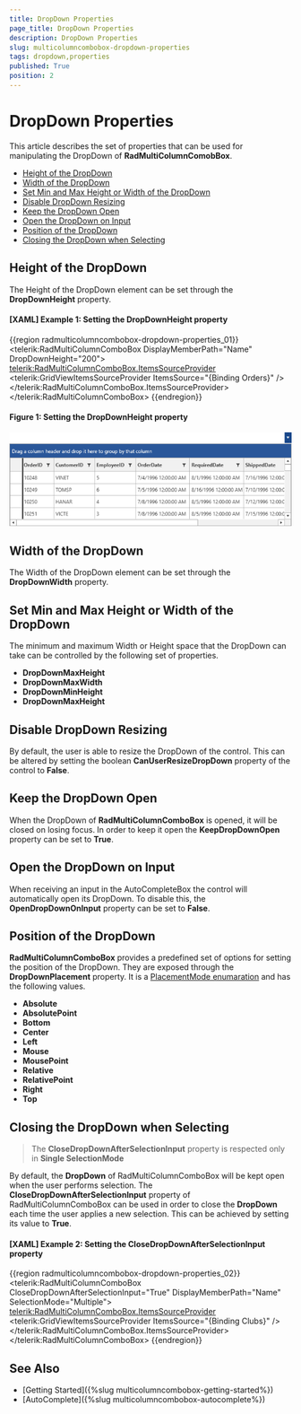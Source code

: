 ```yaml
---
title: DropDown Properties
page_title: DropDown Properties
description: DropDown Properties
slug: multicolumncombobox-dropdown-properties
tags: dropdown,properties
published: True
position: 2
---
```


# DropDown Properties

This article describes the set of properties that can be used for manipulating the DropDown of __RadMultiColumnComobBox__.

* [Height of the DropDown](#height-of-the-dropdown)
* [Width of the DropDown](#width-of-the-dropdown)
* [Set Min and Max Height or Width of the DropDown](#set-min-and-max-height-or-width-of-the-dropdown)
* [Disable DropDown Resizing](#disable-dropdown-resizing)
* [Keep the DropDown Open](#keep-the-dropdown-open)
* [Open the DropDown on Input](#open-the-dropdown-on-input)
* [Position of the DropDown](#position-of-the-dropdown)
* [Closing the DropDown when Selecting](#closing-the-dropdown-when-selecting)

## Height of the DropDown

The Height of the DropDown element can be set through the __DropDownHeight__ property.

#### __[XAML] Example 1: Setting the DropDownHeight property__
{{region radmulticolumncombobox-dropdown-properties_01}}
	 <telerik:RadMultiColumnComboBox DisplayMemberPath="Name" DropDownHeight="200">
            <telerik:RadMultiColumnComboBox.ItemsSourceProvider>
                <telerik:GridViewItemsSourceProvider ItemsSource="{Binding Orders}" />
            </telerik:RadMultiColumnComboBox.ItemsSourceProvider>
        </telerik:RadMultiColumnComboBox>
{{endregion}}

#### __Figure 1: Setting the DropDownHeight property__
![Setting the DropDownHeight property](images/MultiColumnComboBox_DropDown_Properties_01.png)

## Width of the DropDown

The Width of the DropDown element can be set through the __DropDownWidth__ property.

## Set Min and Max Height or Width of the DropDown

The minimum and maximum Width or Height space that the DropDown can take can be controlled by the following set of properties.

* __DropDownMaxHeight__  
* __DropDownMaxWidth__
* __DropDownMinHeight__
* __DropDownMaxHeight__

## Disable DropDown Resizing

By default, the user is able to resize the DropDown of the control. This can be altered by setting the boolean __CanUserResizeDropDown__ property of the control to __False__.

## Keep the DropDown Open

When the DropDown of __RadMultiColumnComboBox__ is opened, it will be closed on losing focus. In order to keep it open the __KeepDropDownOpen__ property can be set to __True__.

## Open the DropDown on Input

When receiving an input in the AutoCompleteBox the control will automatically open its DropDown. To disable this, the __OpenDropDownOnInput__ property can be set to __False__.

## Position of the DropDown

__RadMultiColumnComboBox__ provides a predefined set of options for setting the position of the DropDown. They are exposed through the __DropDownPlacement__ property. It is a [PlacementMode enumaration](https://docs.microsoft.com/en-us/dotnet/api/system.windows.controls.primitives.placementmode?view=netframework-4.7.2) and has the following values.

* __Absolute__
* __AbsolutePoint__
* __Bottom__
* __Center__
* __Left__
* __Mouse__
* __MousePoint__
* __Relative__
* __RelativePoint__
* __Right__
* __Top__

## Closing the DropDown when Selecting

> The __CloseDropDownAfterSelectionInput__ property is respected only in __Single SelectionMode__

By default, the __DropDown__ of RadMultiColumnComboBox will be kept open when the user performs selection. The __CloseDropDownAfterSelectionInput__ property of RadMultiColumnComboBox can be used in order to close the __DropDown__ each time the user applies a new selection. This can be achieved by setting its value to __True__.

#### __[XAML] Example 2: Setting the CloseDropDownAfterSelectionInput property__
{{region radmulticolumncombobox-dropdown-properties_02}}
	<telerik:RadMultiColumnComboBox CloseDropDownAfterSelectionInput="True"
                                        DisplayMemberPath="Name" SelectionMode="Multiple">
            <telerik:RadMultiColumnComboBox.ItemsSourceProvider>
                <telerik:GridViewItemsSourceProvider ItemsSource="{Binding Clubs}" />
            </telerik:RadMultiColumnComboBox.ItemsSourceProvider>
        </telerik:RadMultiColumnComboBox>
{{endregion}}

## See Also

* [Getting Started]({%slug multicolumncombobox-getting-started%})
* [AutoComplete]({%slug multicolumncombobox-autocomplete%})

